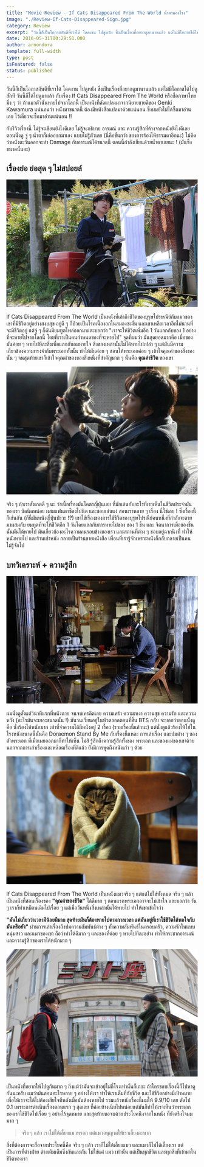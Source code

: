 ```yaml
---
title: "Movie Review - If Cats Disappeared From The World น้ำตานองโรง"
image: "./Review-If-Cats-Disappeared-Sign.jpg"
category: Review
excerpt: "วันนี้ก็เป็นโอกาสอันดีที่เราได้ โดดงาน ไปดูหนัง ซึ่งเป็นเรื่องที่อยากดูมานานแล้ว แต่ไม่มีโอกาสได้ไปดูสักที วันนี้ก็ได้ไปดูมาแล้ว กับเรื่อง If Cats Disappeared From The World"
date: 2016-05-31T00:29:51.000
author: arnondora
template: full-width
type: post
isFeatured: false
status: published
---
```


วันนี้ก็เป็นโอกาสอันดีที่เราได้ โดดงาน ไปดูหนัง ซึ่งเป็นเรื่องที่อยากดูมานานแล้ว แต่ไม่มีโอกาสได้ไปดูสักที วันนี้ก็ได้ไปดูมาแล้ว กับเรื่อง If Cats Disappeared From The World หรือชื่อภาษาไทย มิ้ง ๆ ว่า ถ้าแมวตัวนั้นหายไปจากโลกนี้ เป็นหนังที่ดัดแปลงมาจากนิยายขายดีของ Genki Kawamura แน่นอนว่า หนังมาขนาดนี้ ต้องมีหนังสือแปลมาด้วยแน่นอน ซึ่งผมยังไม่ได้ซื้อมาอ่านเลย ไว้เดี๋ยวจะซื้อมาอ่านแน่นอน !!

กับรีวิวเรื่องนี้ ไม่รู้จะเขียนยังไงดีเลย ไม่รู้จะอธิบาย อารมณ์ และ ความรู้สึกที่ค้างจากหนังยังไงดีเลย ตอนนั่งดู จู่ ๆ น้ำตาก็เอ่อออกมาเอง แบบไม่รู้ตัวเลย (นี่คือขั้นกว่า ของการร้องไห้ธรรมดาอีกนะ) ไม่คิดว่าหนังตะวันออกจะทำ Damage กับอารมณ์ได้ขนาดนี้ ตอนนี้กำลังเขียนด้วยน้ำตาเลยนะ ! (มันซึ้งขนาดนั้นอะ)

## เรื่องย่อ ย่อสุด ๆ ไม่สปอยล์

![Review-If-Cats-Disappeared-2](./Review-If-Cats-Disappeared-2.jpg)

If Cats Disappeared From The World เป็นหนังที่เล่าถึงชีวิตของบุรุษไปรษณีย์กับแมวของเขาที่มีชีวิตอยู่อย่างสงบสุข อยู่ดี ๆ ก็ป่วยเป็นโรคเนื้องอกในสมองซะงั้น และเขาเหลือเวลาอีกไม่นานที่จะมีชีวิตอยู่ แต่จู่ ๆ ก็ดันมียมทูตโพล่ออกมาและบอกว่า "เราจะให้ชีวิตเพิ่มอีก 1 วันแลกกับของ 1 อย่างที่จะหายไปจากโลกนี้ โดยที่เราเป็นคนกำหนดของที่จะหายไป" จุดที่ผมว่า มันสุดยอดมากคือ เมื่อของมันค่อย ๆ หายไปทีละสิ่งเพื่อแลกกับลมหายใจ สิ่งของเหล่านั้นไม่ได้หายไปเปล่า ๆ แต่มันมีความเกี่ยวข้องความทรงจำกับพระเอกทั้งนั้น ทำให้มันค่อย ๆ สอนให้พระเอกค่อย ๆ เข้าใจคุณค่าของสิ่งของนั้น ๆ จนสุดท้ายเขาก็เข้าใจคุณค่าของของสิ่งหนึ่งที่สำคัญมาก ๆ นั่นคือ **คุณค่าชีวิต** ของเขา

![Review-If-Cats-Disappeared-5](./Review-If-Cats-Disappeared-5.jpg)

จริง ๆ ถ้าเราสังเกตดี ๆ นะ ว่าเนื้อเรื่องมันโคตรญี่ปุ่นเลย ที่มักเล่นกับอะไรที่เราเห็นในชีวิตประจำมันของเรา บิดนิดหน่อย ผสมแฟนตาซีลงไปนิด และชอบเล่นแง่ สอนเราหลาย ๆ เรื่อง นี่ใช่เลย ! ซึ่งเรื่องนี้ก็เช่นกัน (ก็นี่มันหนังญี่ปุ่นป่ะวะ !?) เขาใช้เรื่องของการใช้ชีวิตของบุรุษไปรณีย์คนหนึ่งที่กำลังจะตาย มาผสมกับ ยมทูตที่จะให้ชีวิตอีก 1 วันโดยแลกกับการหายไปของ ของ 1 ชิ้น และ จิตนาการเมื่อของชิ้นนั้นมันได้หายไป มันเกี่ยวข้องอะไรความคนรอบข้างของเรา และสถานที่ต่าง ๆ ชอบอยู่ฉากนึงที่ ทำให้หนังหายไป และร้านเช่าหนัง กลายเป็นร้านขายหนังสือ เพื่อนที่เรารู้จักเพราะหนังก็กลับกลายเป็นคนไม่รู้จักไป

## บทวิเคราะห์ + ความรู้สึก
![Review-If-Cats-Disappeared-3](./Review-If-Cats-Disappeared-3.jpg)

ผมนั่งดูตั้งแต่วินาทีแรกที่หนังฉาย จนจบเครดิตเลย ความเศร้า ความเหงา ความสุข ความรัก และความหวัง (อะไรมันจะเยอะขนาดนั้น !) มันวนเวียนอยู่ในหัวตลอดตอนที่ขึ้น BTS กลับ จะบอกว่าตอนนั่งดูคือ นั่งร้องไห้หนักมาก เท่าที่จำความได้มีหนังอยู่ 2 เรื่อง (รวมเรื่องนี้แล้วนะ) แต่นั่งดูแล้วร้องไห้โฮ่ในโรงหนังขนาดนี้นั่นคือ Doraemon Stand By Me กับเรื่องนี้แหละ การเล่าเรื่อง และปมต่าง ๆ ของตัวพระเอก ที่เมื่อเผยออกมาก็ทำให้เห็น ไม่สิ รู้สึกถึงความรู้สึกทั้งของ พระเอก และของแม่ของเขาด้วย นอกจากการเล่าเรื่องและพล๊อตเรื่องที่ดีแล้ว ยังมีการพูดถึงหนังเก่า ๆ ด้วย

![If Cats Disappeared From The World - 1](./Review-If-Cats-Disappeared-1.jpg)

If Cats Disappeared From The World เป็นหนังแมวจริง ๆ แต่แต่ไม่ใช่ทั้งหมด จริง ๆ แล้วเป็นหนังที่สอนเรื่องของ **"คุณค่าของชีวิต"** ได้ดีมาก ๆ ตอนแรกพระเอกอาจจะไม่เข้าใจ และบอกว่า วัน ๆ เราก็ทำเหมือนเดิมไปเรื่อย ๆ แต่เมื่อวันหนึ่งสิ่งเหล่านั้นได้หายไป ทำให้เขาเข้าใจว่า

**"มันไม่เกี่ยวว่าเวลามีน้อยมีมาก สุดท้ายมันก็ต้องหายไปตามกาลเวลา แต่มันอยู่ที่เราใช้ชีวิตได้พอใจกับมันหรือยัง"**
ผ่านการเล่าเรื่องถึงปมความสัมพันธ์ต่าง ๆ ทั้งความสัมพันธ์ในครอบครัว, ความรักในแบบหนุ่มสาว และแมวของเขา ถือว่าทำได้ดีมาก ๆ และของที่ค่อย ๆ หายไปทีละอย่าง ทำให้กระชากอารมณ์ และความรู้สึกของเราได้หนักมาก ๆ

![Review-If-Cats-Disappeared-4](./Review-If-Cats-Disappeared-4.jpg)

เป็นหนังที่อยากให้ไปดูกันมาก ๆ ถึงแม้ว่ามันจะเข้าอยู่ไม่กี่โรงเท่านั้นก็เถอะ ถ้าใครชอบเรื่องนี้ก็ไปหาดูกันนะครับ ผมว่ามันสอนอะไรหลาย ๆ อย่างให้เรา ทำให้เราเต็มที่กับชีวิต และใช้ชีวิตอย่างมีเป้าหมาย เพื่อให้เราจะได้ไม่ต้องเสียใจทีหลังเมื่อมันต้องหายไป รวมแล้วหนังเรื่องนี้ผมให้ 9.9/10 เลย ตัดไป 0.1 เพราะการดำเนินเรื่องตอนแรก ๆ สุดเลย ที่ค่อยข้างเนิบไปหน่อยแต่มันก็ทำให้เราเห็นว่าพระเอกของเราใช้ชีวิตไปเรื่อย ๆ อย่างไร้จุดหมาย และสุดท้ายขอจบด้วยประโยคนึงจากในหนัง ที่ยังตรึงใจผมมาก ๆ

> จริง ๆ แล้ว เราไม่ได้เลี้ยงแมวหรอก แต่แมวอนุญาตให้เราเลี้ยงตะหาก

สิ่งที่ต้องการจะสื่อจากประโยคนี้คือ จริง ๆ แล้ว เราก็ไม่ได้เลี้ยงแมว และแมวก็ไม่ได้เลี้ยงเรา แต่เป็นการที่ต่างฝ่าย ต่างเติมเต็มซึ่งกันและกัน ไม่ใช่แค่ แมว เท่านั้น แต่เป็นทุกชีวิต และทุกสิ่งที่เข้ามาในชีวิตของเรา
